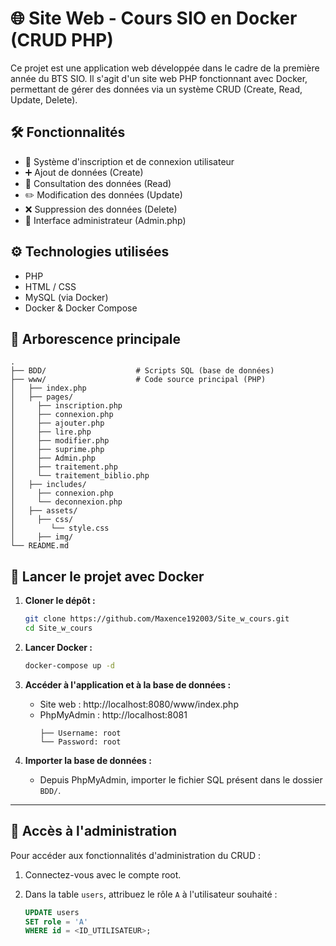 # 🌐 Site Web - Cours SIO en Docker (CRUD PHP)

Ce projet est une application web développée dans le cadre de la première année du BTS SIO. Il s'agit d'un site web PHP fonctionnant avec Docker, permettant de gérer des données via un système CRUD (Create, Read, Update, Delete).

## 🛠 Fonctionnalités

- 🔐 Système d'inscription et de connexion utilisateur
- ➕ Ajout de données (Create)
- 📄 Consultation des données (Read)
- ✏️ Modification des données (Update)
- ❌ Suppression des données (Delete)
- 👤 Interface administrateur (Admin.php)

## ⚙️ Technologies utilisées

- PHP
- HTML / CSS
- MySQL (via Docker)
- Docker & Docker Compose

## 📁 Arborescence principale

```
.
├── BDD/                    # Scripts SQL (base de données)
├── www/                    # Code source principal (PHP)
│   ├── index.php
│   ├── pages/
│     ├── inscription.php
│     ├── connexion.php
│     ├── ajouter.php
│     ├── lire.php
│     ├── modifier.php
│     ├── suprime.php
│     ├── Admin.php
│     ├── traitement.php
│     └── traitement_biblio.php
│   ├── includes/
│     ├── connexion.php
│     └── deconnexion.php
│   ├── assets/
│     ├── css/
│        └── style.css
│     ├── img/
└── README.md
```

## 🚀 Lancer le projet avec Docker

1. **Cloner le dépôt :**
   ```bash
   git clone https://github.com/Maxence192003/Site_w_cours.git
   cd Site_w_cours
   ```

2. **Lancer Docker :**
   ```bash
   docker-compose up -d
   ```

3. **Accéder à l'application et à la base de données :**

   - Site web : http://localhost:8080/www/index.php
   - PhpMyAdmin : http://localhost:8081
     ```
     ├── Username: root
     └── Password: root
     ```

4. **Importer la base de données :**

   - Depuis PhpMyAdmin, importer le fichier SQL présent dans le dossier `BDD/`.

---

## 🔐 Accès à l'administration

Pour accéder aux fonctionnalités d'administration du CRUD :

1. Connectez-vous avec le compte root.
2. Dans la table `users`, attribuez le rôle `A` à l'utilisateur souhaité :

   ```sql
   UPDATE users
   SET role = 'A'
   WHERE id = <ID_UTILISATEUR>;
   ```
